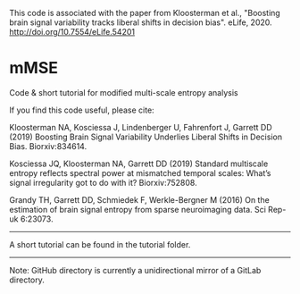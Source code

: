 This code is associated with the paper from Kloosterman et al., "Boosting brain signal variability tracks
liberal shifts in decision bias". eLife, 2020. http://doi.org/10.7554/eLife.54201

# mMSE
Code &amp; short tutorial for modified multi-scale entropy analysis

If you find this code useful, please cite:

Kloosterman NA, Kosciessa J, Lindenberger U, Fahrenfort J, Garrett DD (2019) Boosting Brain Signal Variability Underlies Liberal Shifts in Decision Bias. Biorxiv:834614. 

Kosciessa JQ, Kloosterman NA, Garrett DD (2019) Standard multiscale entropy reflects spectral power at mismatched temporal scales: What’s signal irregularity got to do with it? Biorxiv:752808. 

Grandy TH, Garrett DD, Schmiedek F, Werkle-Bergner M (2016) On the estimation of brain signal entropy from sparse neuroimaging data. Sci Rep-uk 6:23073. 

-----------

A short tutorial can be found in the tutorial folder.

-----------

Note: GitHub directory is currently a unidirectional mirror of a GitLab directory.
